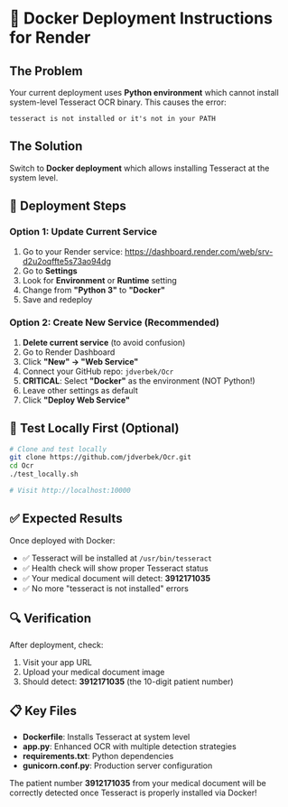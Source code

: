 # 🐳 Docker Deployment Instructions for Render

## The Problem
Your current deployment uses **Python environment** which cannot install system-level Tesseract OCR binary. This causes the error:
```
tesseract is not installed or it's not in your PATH
```

## The Solution
Switch to **Docker deployment** which allows installing Tesseract at the system level.

## 🚀 Deployment Steps

### Option 1: Update Current Service
1. Go to your Render service: https://dashboard.render.com/web/srv-d2u2oqffte5s73ao94dg
2. Go to **Settings**
3. Look for **Environment** or **Runtime** setting
4. Change from **"Python 3"** to **"Docker"**
5. Save and redeploy

### Option 2: Create New Service (Recommended)
1. **Delete current service** (to avoid confusion)
2. Go to Render Dashboard
3. Click **"New" → "Web Service"**
4. Connect your GitHub repo: `jdverbek/Ocr`
5. **CRITICAL**: Select **"Docker"** as the environment (NOT Python!)
6. Leave other settings as default
7. Click **"Deploy Web Service"**

## 🧪 Test Locally First (Optional)
```bash
# Clone and test locally
git clone https://github.com/jdverbek/Ocr.git
cd Ocr
./test_locally.sh

# Visit http://localhost:10000
```

## ✅ Expected Results
Once deployed with Docker:
- ✅ Tesseract will be installed at `/usr/bin/tesseract`
- ✅ Health check will show proper Tesseract status
- ✅ Your medical document will detect: **3912171035**
- ✅ No more "tesseract is not installed" errors

## 🔍 Verification
After deployment, check:
1. Visit your app URL
2. Upload your medical document image
3. Should detect: **3912171035** (the 10-digit patient number)

## 📋 Key Files
- **Dockerfile**: Installs Tesseract at system level
- **app.py**: Enhanced OCR with multiple detection strategies
- **requirements.txt**: Python dependencies
- **gunicorn.conf.py**: Production server configuration

The patient number **3912171035** from your medical document will be correctly detected once Tesseract is properly installed via Docker!

